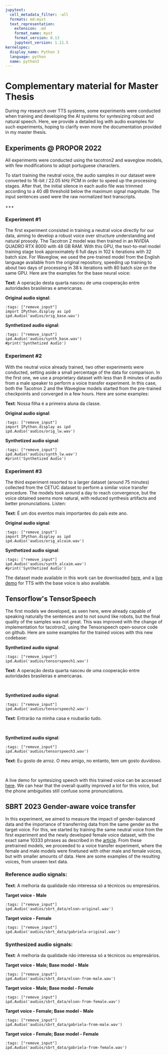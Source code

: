 ```yaml
---
jupytext:
  cell_metadata_filter: -all
  formats: md:myst
  text_representation:
    extension: .md
    format_name: myst
    format_version: 0.13
    jupytext_version: 1.11.5
kernelspec:
  display_name: Python 3
  language: python
  name: python3
---
```


# Complementary material for Master Thesis

During my research over TTS systems, some experiments were conducted when training and developing the AI systems for syntesizing robust and natural speech. Here, we provide a detailed log with audio examples for such experiments, hoping to clarify even more the documentation provided in my master thesis. 

## Experiments @ PROPOR 2022
All experiments were conducted using the tacotron2 and waveglow models, with few modifications to adopt portuguese characters.

To start training the neutral voice, the audio samples in our dataset were converted to 16-bit / 22.05 kHz PCM in order to speed up the processing stages. After that, the initial silence in each audio file was trimmed according to a 40 dB threshold below the maximum signal magnitude. The input sentences used were the raw normalized text transcripts.

+++

### Experiment #1
The first experiment consisted in training a neutral voice directly for our data, aiming to develop a robust voice over structure understanding and natural prosody. The Tacotron 2 model was then trained in an NVIDIA QUADRO RTX 8000 with 48 GB RAM. With this GPU, the text-to-mel model training stage took approximately 6 full days in 102 k iterations with 32 batch size. For Waveglow, we used the pre-trained model from the English language available from the original repository, speeding up training to about two days of processing in 38 k iterations with 80 batch size on the same GPU. Here are the examples for the base neural voice:

**Text**: A operação desta quarta nasceu de uma cooperação entre autoridades brasileiras e americanas.

**Original audio signal**:

```{code-cell} ipython3
:tags: ["remove_input"]
import IPython.display as ipd
ipd.Audio('audios/orig_base.wav')
```

**Synthetized audio signal**:

```{code-cell} ipython3
:tags: ["remove_input"]
ipd.Audio('audios/synth_base.wav')
#print('Synthetized Audio')
```



### Experiment #2
With the neutral voice already trained, two other experiments were conducted, setting aside a small percentage of the data for comparison. In the first one, we use a proprietary dataset with less than 8 minutes of audio from a male speaker to perform a voice transfer experiment. In this case, both the Tacotron 2 and the Waveglow models started from the pre-trained checkpoints and converged in a few hours. Here are some examples:

**Text**: Nossa filha é a primeira aluna da classe.

**Original audio signal**:

```{code-cell} ipython3
:tags: ["remove_input"]
import IPython.display as ipd
ipd.Audio('audios/orig_lw.wav')
```

**Synthetized audio signal**:

```{code-cell} ipython3
:tags: ["remove_input"]
ipd.Audio('audios/synth_lw.wav')
#print('Synthetized Audio')
```

### Experiment #3
The third experiment resorted to a larger dataset (around 75 minutes) collected from the CETUC
dataset to perform a similar voice transfer procedure. The models took around a day to reach convergence, but the voice obtained seems more natural, with reduced synthesis artifacts and better pronunciations. Listen:

**Text**: É um dos eventos mais importantes do país este ano.

**Original audio signal**:

```{code-cell} ipython3
:tags: ["remove_input"]
import IPython.display as ipd
ipd.Audio('audios/orig_alcaim.wav')
```

**Synthetized audio signal**:

```{code-cell} ipython3
:tags: ["remove_input"]
ipd.Audio('audios/synth_alcaim.wav')
#print('Synthetized Audio')
```

The dataset made available in this work can be downloaded [here](https://www.kaggle.com/datasets/mediatechlab/gneutralspeech), and a [live demo](https://www.kaggle.com/code/pedrohlopes/portuguese-tts) for TTS with the base voice is also available.

## Tensorflow's TensorSpeech
The first models we developed, as seen here, were already capable of speaking naturally the sentences and to not sound like robots, but the final quality of the samples was not great. This was improved with the change of implementation for tacotron2, using the Tensorspeech open-source code on github. Here are some examples for the trained voices with this new codebase:



**Synthetized audio signal**:
```{code-cell} ipython3
:tags: ["remove_input"]
ipd.Audio('audios/tensorspeech1.wav')
```

**Text**: A operação desta quarta nasceu de uma cooperação entre autoridades brasileiras e americanas.

&nbsp;


**Synthetized audio signal**:
```{code-cell} ipython3
:tags: ["remove_input"]
ipd.Audio('audios/tensorspeech2.wav')
```

**Text**: Entrarão na minha casa e roubarão tudo.

&nbsp;



**Synthetized audio signal**:
```{code-cell} ipython3
:tags: ["remove_input"]
ipd.Audio('audios/tensorspeech3.wav')
```

**Text**: Eu gosto de arroz. O meu amigo, no entanto, tem um gosto duvidoso.

&nbsp;

A live demo for syntesizing speech with this trained voice can be accessed [here](https://www.kaggle.com/code/pedrohlopes/portuguese-tts-tensorflowtts-better-quality). We can hear that the overall quality improved a lot for this voice, but the phone ambiguities still confuse some pronunciations. 


## SBRT 2023 Gender-aware voice transfer

In this experiment, we aimed to measure the impact of gender-balanced data and the importance of transferring data from the same gender as the target voice. For this, we started by training the same neutral voice from the first experiment and the newly developed female voice dataset, with the exact same 10333 phrases as described in the [article](https://biblioteca.sbrt.org.br/articlefile/4464.pdf). From these pretrained models, we proceeded to a voice transfer experiment, where the female and male models were finetuned with other male and female voices, but with smaller amounts of data. Here are some examples of the resulting voices, from unseen text data.

### Reference audio signals:

**Text**: A melhoria da qualidade não interessa só a técnicos ou empresários.

**Target voice - Male**

```{code-cell} ipython3
:tags: ["remove_input"]
ipd.Audio('audios/sbrt_data/elson-original.wav')
```
**Target voice - Female**

```{code-cell} ipython3
:tags: ["remove_input"]
ipd.Audio('audios/sbrt_data/gabriela-original.wav')
```


### Synthesized audio signals:
**Text**: A melhoria da qualidade não interessa só a técnicos ou empresários.

**Target voice - Male; Base model - Male**

```{code-cell} ipython3
:tags: ["remove_input"]
ipd.Audio('audios/sbrt_data/elson-from-male.wav')
```

**Target voice - Male; Base model - Female**

```{code-cell} ipython3
:tags: ["remove_input"]
ipd.Audio('audios/sbrt_data/elson-from-female.wav')
```

**Target voice - Female; Base model - Male**

```{code-cell} ipython3
:tags: ["remove_input"]
ipd.Audio('audios/sbrt_data/gabriela-from-male.wav')
```

**Target voice - Female; Base model - Female**

```{code-cell} ipython3
:tags: ["remove_input"]
ipd.Audio('audios/sbrt_data/gabriela-from-female.wav')
```



